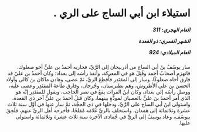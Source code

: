 <h1 dir="rtl">استيلاء ابن أبي الساج على الري .</h1>

<h5 dir="rtl">العام الهجري:  311

الشهر القمري: ذو القعدة

العام الميلادي: 924</h5>

<p dir="rtl">سار يوسُفُ بنُ أبي الساج من أذربيجان إلى الرَّيِّ، فحاربه أحمدُ بن عليٍّ أخو صعلوك، فانهزم أصحابُ أحمد وقُتِلَ هو في المعركة، وأنفذ رأسَه إلى بغداد؛ وكان أحمدُ بن عليّ قد فارق أخاه صعلوكًا، وسار إلى المقتَدِر فأُقطِعَ الريِّ، ثمّ عصى، وهادن ماكان بنَ كالي وأولاد الحسن بن علي الأطروش، وهم بطبرستان، وجُرجان، وفارق طاعةَ المقتَدِر وعصى عليه، ووصل رأسُه إلى بغداد، وكان ابنُ الفرات يقعُ في نصر الحاجب، ويقول للمقتَدِر إنَّه هو الذي أمر أحمدَ بنَ عليٍّ بالعصيان لمودَّةٍ بينهما، وكان قتلُ أحمدَ بنِ عليٍّ آخر ذي القعدة، واستولى ابنُ أبي الساج على الرَّيِّ، ودخلها في ذي الحجَّة، ثمَّ سار عنها في أوَّل سنة ثلاث عشرة وثلاثمائة إلى همذان، واستخلف بالريِّ غُلامَه مُفلحًا، فأخرجه أهل الريِّ عنهم، فلَحِقَ بيوسُف، وعاد يوسفُ إلى الريِّ في جُمادى الآخرة سنة ثلاث عشرة وثلاثمائة واستولى عليها.</p></br>
